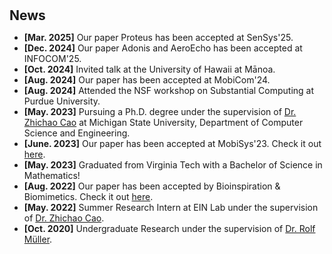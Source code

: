 <h1 id="news"></h1>

<h2 style="margin: 30px 0px 10px;">News</h2>

<ul>



<li><strong>[Mar. 2025]</strong> Our paper Proteus has been accepted at SenSys'25.</li>
<li><strong>[Dec. 2024]</strong> Our paper Adonis and AeroEcho has been accepted at INFOCOM'25.</li>
<li><strong>[Oct. 2024]</strong> Invited talk at the University of Hawaii at Mānoa.</li>
<li><strong>[Aug. 2024]</strong> Our paper has been accepted at MobiCom'24.</li>
 <li><strong>[Aug. 2024]</strong> Attended the NSF workshop on Substantial Computing at Purdue University.</li> 
 <li><strong>[May. 2023]</strong> Pursuing a Ph.D. degree under the supervision of <a href="https://cse.msu.edu/~caozc/">Dr. Zhichao Cao</a> at Michigan State University, Department of Computer Science and Engineering.</li> 
 <li><strong>[June. 2023]</strong> Our paper has been accepted at MobiSys'23. Check it out <a href="https://dl.acm.org/doi/abs/10.1145/3581791.3597367">here</a>.</li>
 <li><strong>[May. 2023]</strong> Graduated from Virginia Tech with a Bachelor of Science in Mathematics!</li>
 <li><strong>[Aug. 2022]</strong> Our paper has been accepted by Bioinspiration & Biomimetics. Check it out <a href="https://iopscience.iop.org/article/10.1088/1748-3190/ac7aff/meta">here</a>.</li>
 <li><strong>[May. 2022]</strong> Summer Research Intern at EIN Lab under the supervision of <a href="https://cse.msu.edu/~caozc/">Dr. Zhichao Cao</a>.</li> 
 <li><strong>[Oct. 2020]</strong> Undergraduate Research under the supervision of <a href="https://me.vt.edu/people/faculty/mueller-rolf.html">Dr. Rolf Müller</a>.</li>



<!-- <li><strong>[Jun. 2024]</strong> Automating the generation of publication based on the Googlescholar profile, as shown in the  <span style="color:#e74d3c"><a href="https://github.com/song-chen1/song-chen1.github.io">Github repository</a></span>.</li>
<li><strong>[DEC. 2023]</strong> The <span style="color:#e74d3c"><a href="https://goindex.chen-song90.workers.dev">Googledrive index</a></span> has been now integrated to the webblog.</li>
<li><strong>[DEC. 2023]</strong> The <span style="color:#e74d3c"><a href="https://songchen.science/blog/gallery/">Hitchhiker's Gallery</a></span> has been released, thanks to anzai's <span style="color:#e74d3c"><a href="https://github.com/anzai249/easy-masonry/tree/main">work: easy-masonry</a></span> </li>
<li><strong>[NOV. 2023]</strong> The <span style="color:#e74d3c"><a href="https://bemagic-etn.eu/news/80-bemagic-final-event">Final Event of the BeMAGIC project</a></span> will take place in the Universitat Autònoma de Barcelona, Spain, on 14-15 December. </li>
<li><strong>[NOV. 2023]</strong> AHEMS: <span style="color:#e74d3c"><a href="https://hitchhiker.azurewebsites.net/?/AHEMS/">Anomalous Hall Effect Measurement System</a></span> has been released.</li>
<div id="newsmore" style="display:none">
<li><strong>[NOV. 2023]</strong> <span style="color:#e74d3c"><a href="https://hitchhiker.azurewebsites.net/?/I-V/">I-V Measurement System</a></span> has been released.</li>
<li><strong>[OCT. 2023]</strong> The Tech Blog <span style="color:#e74d3c"><a href="https://songchen.science/blog/">"The Hitchhiker's Guide to Galaxy"</a></span> has now integrated an <span style="color:#e74d3c"><a href="https://hitchhiker.azurewebsites.net">onedrive file list program</a></span> implemented by calling API.</li>
<li><strong>[OCT. 2023]</strong> The Tech Blog <span style="color:#e74d3c"><a href="https://songchen.science/blog/">"The Hitchhiker's Guide to Galaxy"</a></span> has now a <span style="color:#e74d3c"><a href="https://songchen.science/blog/zh-CN">chinese version</a></span>. The content inside can be separately edited. Later maybe a german version.</li>
<li><strong>[OCT. 2023]</strong> A Tech Blog <span style="color:#e74d3c"><a href="https://songchen.science/blog/">"The Hitchhiker's Guide to Galaxy"</a></span> was integrated to this personal homepage, the webblog is based on <span style="color:#e74d3c"><a href="https://hexo.io/">Hexo</a></span>: a webblog framework</li>
<li> <a href="javascript:toggle_vis('newsmore')">Show more</a> </li>
<li><strong>[SEP. 2023]</strong> The BeMAGIC Final Event will be held between 14-15 December 2023 at <span style="color:#e74d3c"><a href="https://www.uab.cat/web/universitat-autonoma-de-barcelona-1345467954774.html">UAB</a></span>, Barcelona, Spain.</li>
<li><strong>[AUG. 2023]</strong> <a href="https://song-chen1.github.io/">Personal Homepage</a>, I will begin to upload some built-by-myself softwares and scripts to the <span style="color:#e74d3c"><a href="https://github.com/song-chen1/">GitHub</a></span> to help this community.</li>
<li><strong>[AUG. 2023]</strong> I will participate in the upcoming 13th Joint European Magnetic Symposia <a href="https://www.jems2023.es/">JEMS2023</a>, in the form of poster presentation with the title <span style="color:#e74d3c"><a href="./assets/files/JEMS2023_Song">Reversible magneto-Ionic effect in crystallized W-CoFeB-MgO-HfO2 ultra-thin films with perpendicular anisotropy.</a></span></li>
<li><strong>[JUN. 2023]</strong> Secondment at the institute <a href="https://www.imm.cnr.it/">CNR-IMM</a>, in collarboartion with professor <span style="color:#e74d3c"><a href="https://www.mdm.imm.cnr.it/users/lamperti-alessio">Alessio Lamperti.</a></span></li>
<li><strong>[DEC. 2022]</strong> Secondment at the  <a href="https://www.aalto.fi/en/department-of-applied-physics">department Applied Physics of Aalto University</a>, in collarboartion with professor <span style="color:#e74d3c"><a href="https://www.aalto.fi/en/people/sebastiaan-van-dijken">Sebastiaan van Dijken.</a></span></li>
<li><strong>[JUN. 2022]</strong> Secondment at the  <a href="https://www.aalto.fi/en/department-of-applied-physics">department Applied Physics of Aalto University</a>, in collarboartion with professor <span style="color:#e74d3c"><a href="https://www.aalto.fi/en/people/sebastiaan-van-dijken">Sebastiaan van Dijken.</a></span></li>
<li><strong>[JUN. 2021]</strong> Join the <a href="https://www.spin-ion.com/">Spin-Ion Technologies</a>, involved in the <a href="https://bemagic-etn.eu/">BeMAGIC</a> program (Marie Sklodowska-Curie European Training Network).</li> -->
<!-- </div> -->

</ul>
